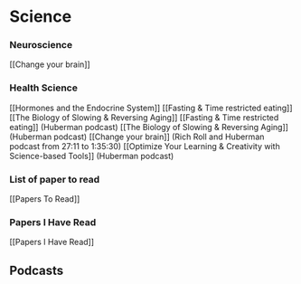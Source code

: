 
# Science

### Neuroscience
[[Change your brain]]

### Health Science

[[Hormones and the Endocrine System]]
[[Fasting & Time restricted eating]] 
[[The Biology of Slowing & Reversing Aging]]
[[Fasting & Time restricted eating]] (Huberman podcast)
[[The Biology of Slowing & Reversing Aging]] (Huberman podcast)
[[Change your brain]] (Rich Roll and Huberman podcast from 27:11 to 1:35:30)
[[Optimize Your Learning & Creativity with Science-based Tools]] (Huberman podcast)

### List of paper to read
[[Papers To Read]]

### Papers I Have Read
[[Papers I Have Read]]


## Podcasts
